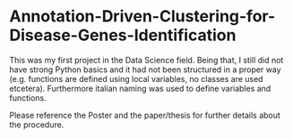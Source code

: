 # Annotation-Driven-Clustering-for-Disease-Genes-Identification

This was my first project in the Data Science field.
Being that, I still did not have strong Python basics and it had not been structured in a proper way (e.g. functions are defined using local variables, no classes are used etcetera). Furthermore italian naming was used to define variables and functions.

Please reference the Poster and the paper/thesis for further details about the procedure.
